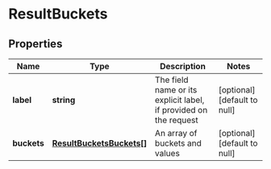 # ResultBuckets

## Properties
Name | Type | Description | Notes
------------ | ------------- | ------------- | -------------
**label** | **string** | The field name or its explicit label, if provided on the request | [optional] [default to null]
**buckets** | [**ResultBucketsBuckets[]**](ResultBucketsBuckets.md) | An array of buckets and values | [optional] [default to null]


